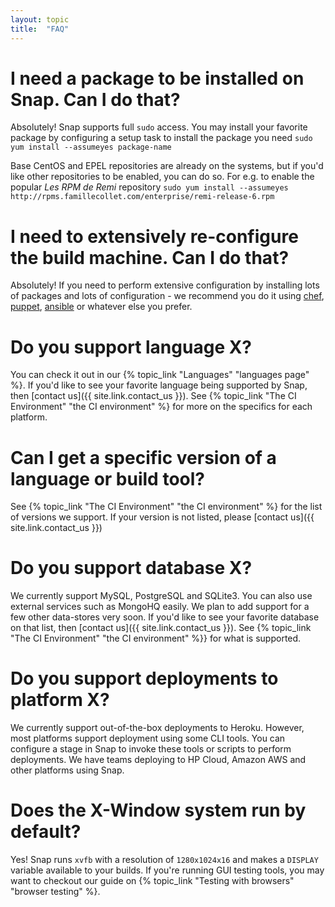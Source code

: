 ```yaml
---
layout: topic
title:  "FAQ"
---
```


# I need a package to be installed on Snap. Can I do that?

Absolutely! Snap supports full `sudo` access. You may install your favorite package by configuring a setup task to install the package you need `sudo yum install --assumeyes package-name`

Base CentOS and EPEL repositories are already on the systems, but if you'd like other repositories to be enabled, you can do so. For e.g. to enable the popular *Les RPM de Remi* repository `sudo yum install --assumeyes http://rpms.famillecollet.com/enterprise/remi-release-6.rpm`

# I need to extensively re-configure the build machine. Can I do that?

Absolutely! If you need to perform extensive configuration by installing lots of packages and lots of configuration - we recommend you do it using [chef](http://www.getchef.com/), [puppet](http://puppetlabs.com/), [ansible](http://www.ansible.com/) or whatever else you prefer.

# Do you support language X?

You can check it out in our {% topic_link "Languages" "languages page" %}. If you'd like to see your favorite language being supported by Snap, then [contact us]({{ site.link.contact_us }}). See {% topic_link "The CI Environment" "the CI environment" %} for more on the specifics for each platform.

# Can I get a specific version of a language or build tool?

See {% topic_link "The CI Environment" "the CI environment" %} for the list of versions we support. If your version is not listed,  please [contact us]({{ site.link.contact_us }})

# Do you support database X?

We currently support MySQL, PostgreSQL and SQLite3. You can also use external services such as MongoHQ easily. We plan to add support for a few other data-stores very soon. If you'd like to see your favorite database on that list, then [contact us]({{ site.link.contact_us }}). See {% topic_link "The CI Environment" "the CI environment" %}} for what is supported.

# Do you support deployments to platform X?

We currently support out-of-the-box deployments to Heroku. However, most platforms support deployment using some CLI tools. You can configure a stage in Snap to invoke these tools or scripts to perform deployments. We have teams deploying to HP Cloud, Amazon AWS and other platforms using Snap.

# Does the X-Window system run by default?

Yes! Snap runs `xvfb` with a resolution of `1280x1024x16` and makes a `DISPLAY` variable available to your builds. If you're running GUI testing tools, you may want to checkout our guide on {% topic_link "Testing with browsers" "browser testing" %}.


